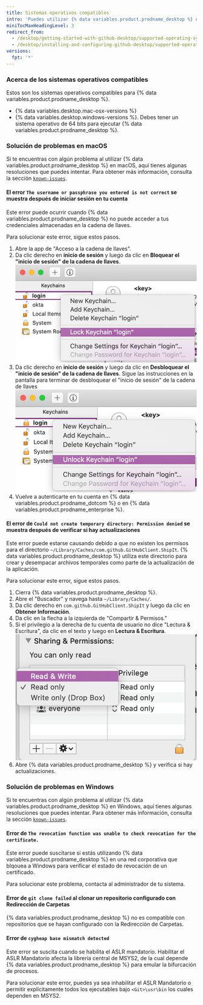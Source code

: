 ```yaml
---
title: Sistemas operativos compatibles
intro: 'Puedes utilizar {% data variables.product.prodname_desktop %} en cualquier sistema operativo compatible.'
miniTocMaxHeadingLevel: 3
redirect_from:
  - /desktop/getting-started-with-github-desktop/supported-operating-systems
  - /desktop/installing-and-configuring-github-desktop/supported-operating-systems
versions:
  fpt: '*'
---
```

### Acerca de los sistemas operativos compatibles

Estos son los sistemas operativos compatibles para {% data variables.product.prodname_desktop %}.
- {% data variables.desktop.mac-osx-versions %}
- {% data variables.desktop.windows-versions %}. Debes tener un sistema operativo de 64 bits para ejecutar {% data variables.product.prodname_desktop %}.

### Solución de problemas en macOS
Si te encuentras con algún problema al utilizar {% data variables.product.prodname_desktop %} en macOS, aquí tienes algunas resoluciones que puedes intentar. Para obtener más información, consulta la sección [`known-issues`](https://github.com/desktop/desktop/blob/development/docs/known-issues.md).

#### El error `The username or passphrase you entered is not correct` se muestra después de iniciar sesión en tu cuenta

Este error puede ocurrir cuando {% data variables.product.prodname_desktop %} no puede acceder a tus credenciales almacenadas en la cadena de llaves.

Para solucionar este error, sigue estos pasos.

1. Abre la app de "Acceso a la cadena de llaves".
2. Da clic derecho en **inicio de sesión** y luego da clic en **Bloquear el "inicio de sesión" de la cadena de llaves**. ![La opción de "Bloquear el "inicio de sesión" en la cadena de llaves](/assets/images/help/desktop/mac-lock-keychain.png)
3. Da clic derecho en **inicio de sesión** y luego da clic en **Desbloquear el "inicio de sesión" de la cadena de llaves**. Sigue las instrucciones en la pantalla para terminar de desbloquear el "inicio de sesión" de la cadena de llaves ![La opción de "Desbloquear el inicio de sesión en la "cadena de llaves"](/assets/images/help/desktop/mac-unlock-keychain.png)
4. Vuelve a autenticarte en tu cuenta en {% data variables.product.prodname_dotcom %} o en {% data variables.product.prodname_enterprise %}.

#### El error de `Could not create temporary directory: Permission denied` se muestra después de verificar si hay actualizaciones

Este error puede estarse causando debido a que no existen los permisos para el directorio `~/Library/Caches/com.github.GitHubClient.ShipIt`. {% data variables.product.prodname_desktop %} utiliza este directorio para crear y desempacar archivos temporales como parte de la actualización de la aplicación.

Para solucionar este error, sigue estos pasos.

1. Cierra {% data variables.product.prodname_desktop %}.
2. Abre el "Buscador" y navega hasta `~/Library/Caches/`.
3. Da clic derecho en `com.github.GitHubClient.ShipIt` y luego da clic en **Obtener Información**.
4. Da clic en la flecha a la izquierda de "Compartir & Permisos."
5. Si el privilegio a la derecha de tu cuenta de usuario no dice "Lectura & Escritura", da clic en el texto y luego en **Lectura & Escritura**. ![Las opciones de "Compartir & Permisos"](/assets/images/help/desktop/mac-adjust-permissions.png)
6. Abre {% data variables.product.prodname_desktop %} y verifica si hay actualizaciones.

### Solución de problemas en Windows
Si te encuentras con algún problema al utilizar {% data variables.product.prodname_desktop %} en Windows, aquí tienes algunas resoluciones que puedes intentar. Para obtener más información, consulta la sección [`known-issues`](https://github.com/desktop/desktop/blob/development/docs/known-issues.md).

#### Error de `The revocation function was unable to check revocation for the certificate.`

Este error puede suscitarse si estás utilizando {% data variables.product.prodname_desktop %} en una red corporativa que blqouea a Windows para verificar el estado de revocación de un certificado.

Para solucionar este problema, contacta al administrador de tu sistema.

#### Error de `git clone failed` al clonar un repositorio configurado con Redirección de Carpetas

{% data variables.product.prodname_desktop %} no es compatible con repositorios que se hayan configurado con la Redirección de Carpetas.

#### Error de `cygheap base mismatch detected`

Este error se suscita cuando se habilita el ASLR mandatorio. Habilitar el ASLR Mandatorio afecta la librería central de MSYS2, de la cual depende {% data variables.product.prodname_desktop %} para emular la bifurcación de procesos.

Para solucionar este error, puedes ya sea inhabilitar el ASLR Mandatorio o permitir explícitamente todos los ejecutables bajo `<Git>\usr\bin` los cuales dependen en MSYS2.
